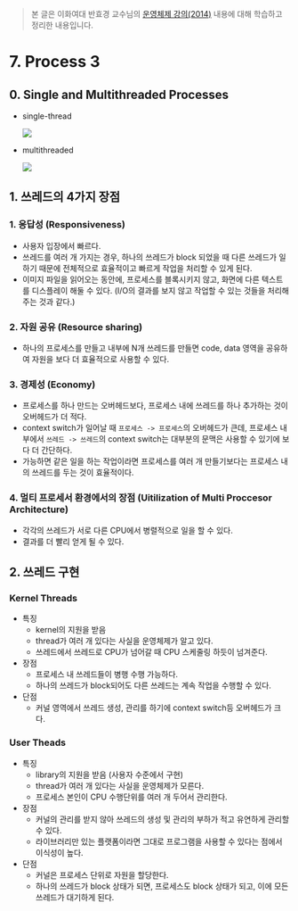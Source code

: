 > 본 글은 이화여대 반효경 교수님의 [운영체제 강의(2014)](http://www.kocw.net/home/search/kemView.do?kemId=1046323) 내용에 대해 학습하고 정리한 내용입니다.


# 7. Process 3

## 0. Single and Multithreaded Processes

- single-thread

    ![](https://i.imgur.com/QWbbW42.png)

- multithreaded

    ![](https://i.imgur.com/wRkahlg.png)

## 1. 쓰레드의 4가지 장점 

### 1. 응답성 (Responsiveness)
- 사용자 입장에서 빠르다. 
- 쓰레드를 여러 개 가지는 경우, 하나의 쓰레드가 block 되었을 때 다른 쓰레드가 일하기 때문에 전체적으로 효율적이고 빠르게 작업을 처리할 수 있게 된다.
- 이미지 파일을 읽어오는 동안에, 프로세스를 블록시키지 않고, 화면에 다른 텍스트를 디스플레이 해둘 수 있다. (I/O의 결과를 보지 않고 작업할 수 있는 것들을 처리해주는 것과 같다.)

### 2. 자원 공유 (Resource sharing)
- 하나의 프로세스를 만들고 내부에 N개 쓰레드를 만들면 code, data 영역을 공유하여 자원을 보다 더 효율적으로 사용할 수 있다. 

### 3. 경제성 (Economy)
- 프로세스를 하나 만드는 오버헤드보다, 프로세스 내에 쓰레드를 하나 추가하는 것이 오버헤드가 더 적다.
- context switch가 일어날 때 `프로세스 -> 프로세스`의 오버헤드가 큰데, 프로세스 내부에서 `쓰레드 -> 쓰레드`의 context switch는 대부분의 문맥은 사용할 수 있기에 보다 더 간단하다.
- 가능하면 같은 일을 하는 작업이라면 프로세스를 여러 개 만들기보다는 프로세스 내의 쓰레드를 두는 것이 효율적이다.

### 4. 멀티 프로세서 환경에서의 장점 (Uitilization of Multi Proccesor Architecture)
- 각각의 쓰레드가 서로 다른 CPU에서 병렬적으로 일을 할 수 있다. 
- 결과를 더 빨리 얻게 될 수 있다.


## 2. 쓰레드 구현 

### Kernel Threads

- 특징
    - kernel의 지원을 받음
    - thread가 여러 개 있다는 사실을 운영체제가 알고 있다. 
    - 쓰레드에서 쓰레드로 CPU가 넘어갈 때 CPU 스케줄링 하듯이 넘겨준다.
- 장점
    - 프로세스 내 쓰레드들이 병행 수행 가능하다.
    - 하나의 쓰레드가 block되어도 다른 쓰레드는 계속 작업을 수행할 수 있다. 
- 단점
    - 커널 영역에서 쓰레드 생성, 관리를 하기에 context switch등 오버헤드가 크다.

### User Theads

- 특징
    - library의 지원을 받음 (사용자 수준에서 구현)
    - thread가 여러 개 있다는 사실을 운영체제가 모른다. 
    - 프로세스 본인이 CPU 수행단위를 여러 개 두어서 관리한다. 
- 장점
    - 커널의 관리를 받지 않아 쓰레드의 생성 및 관리의 부하가 적고 유연하게 관리할 수 있다. 
    - 라이브러리만 있는 플랫폼이라면 그대로 프로그램을 사용할 수 있다는 점에서 이식성이 높다.
- 단점
    - 커널은 프로세스 단위로 자원을 할당한다.
    - 하나의 쓰레드가 block 상태가 되면, 프로세스도 block 상태가 되고, 이에 모든 쓰레드가 대기하게 된다. 
